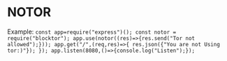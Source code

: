 # NOTOR

Example:
`
const app=require("express")();
const notor = require("blocktor");
app.use(notor((res)=>{res.send("Tor not allowed");}));
app.get("/",(req,res)=>{
res.json({"You are not Using tor:)"});
});
app.listen(8080,()=>{console.log("Listen");});
`
